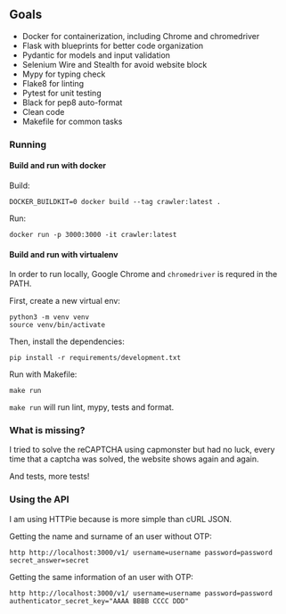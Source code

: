 
## Goals

* Docker for containerization, including Chrome and chromedriver
* Flask with blueprints for better code organization
* Pydantic for models and input validation
* Selenium Wire and Stealth for avoid website block
* Mypy for typing check
* Flake8 for linting
* Pytest for unit testing
* Black for pep8 auto-format
* Clean code
* Makefile for common tasks

### Running

#### Build and run with docker

Build:

``` shell
DOCKER_BUILDKIT=0 docker build --tag crawler:latest .
```

Run:

``` shell
docker run -p 3000:3000 -it crawler:latest
```

#### Build and run with virtualenv

In order to run locally, Google Chrome and `chromedriver` is requred in the PATH.

First, create a new virtual env:

``` shell
python3 -m venv venv
source venv/bin/activate
```

Then, install the dependencies:

``` shell
pip install -r requirements/development.txt
```

Run with Makefile:

``` shell
make run
```

`make run` will run lint, mypy, tests and format.

### What is missing?

I tried to solve the reCAPTCHA using capmonster but had no luck, every time that a captcha was solved, the website shows again and again.

And tests, more tests!

### Using the API

I am using HTTPie because is more simple than cURL JSON.

Getting the name and surname of an user without OTP:

``` shell
http http://localhost:3000/v1/ username=username password=password secret_answer=secret
```

Getting the same information of an user with OTP:

``` shell
http http://localhost:3000/v1/ username=username password=password authenticator_secret_key="AAAA BBBB CCCC DDD"
```
